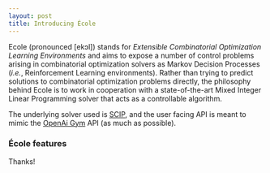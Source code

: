 ```yaml
---
layout: post
title: Introducing École
---
```


Ecole (pronounced [ekɔl]) stands for _Extensible Combinatorial Optimization Learning
Environments_ and aims to expose a number of control problems arising in combinatorial
optimization solvers as Markov
Decision Processes (_i.e._, Reinforcement Learning environments).
Rather than trying to predict solutions to combinatorial optimization problems directly, the
philosophy behind Ecole is to work
in cooperation with a state-of-the-art Mixed Integer Linear Programming solver
that acts as a controllable algorithm.

The underlying solver used is [SCIP](https://scip.zib.de/), and the user facing API is
meant to mimic the [OpenAi Gym](https://gym.openai.com/) API (as much as possible).

### École features


Thanks!
